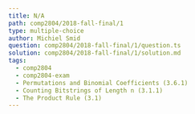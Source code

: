 ```yaml
---
title: N/A
path: comp2804/2018-fall-final/1
type: multiple-choice
author: Michiel Smid
question: comp2804/2018-fall-final/1/question.ts
solution: comp2804/2018-fall-final/1/solution.md
tags:
  - comp2804
  - comp2804-exam
  - Permutations and Binomial Coefficients (3.6.1)
  - Counting Bitstrings of Length n (3.1.1)
  - The Product Rule (3.1)
---
```

